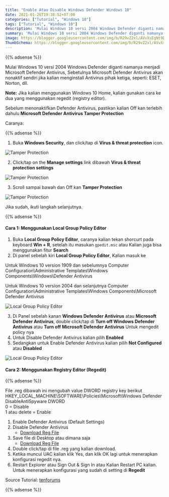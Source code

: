 ```yaml
---
title: "Enable Atau Disable Windows Defender Windows 10"
date: 2021-01-26T19:38:52+07:00
categories: ["Tutorial", "Windows 10"]
tags: ["Tutorial", "Windows 10"]
description: 'Mulai Windows 10 versi 2004 Windows Defender diganti namanya menjadi Microsoft Defender Antivirus, Sebetulnya Microsoft Defender Antivirus akan nonaktif sendiri jika kalian menginstall Antivirus pihak ketiga, seperti: ESET, Norton, dll.'
summary: 'Mulai Windows 10 versi 2004 Windows Defender diganti namanya menjadi Microsoft Defender Antivirus, Sebetulnya Microsoft Defender Antivirus akan nonaktif sendiri jika kalian menginstall Antivirus pihak ketiga, seperti: ESET, Norton, dll.'
image: https://blogger.googleusercontent.com/img/b/R29vZ2xl/AVvXsEgNt9DpgKPxflrbnYq1EiEI4P6Y6IvGA3JSS6bPryXjFoZxdu0Ny7qGTe1dn30lbAel_ZChMiMfDrko85txVSjhZF4VDfNqhuHXHOtBWZsXDanh5KLsBbo9wl9J2V-ldSHm3dgE72xbyDwRigQFLue4KEktFF_-XCwiwcMo_UpEm4wkXdM2ksB2AF193Eiv/s80-rw/defender-logo.png
ThumbSchema: https://blogger.googleusercontent.com/img/b/R29vZ2xl/AVvXsEgNt9DpgKPxflrbnYq1EiEI4P6Y6IvGA3JSS6bPryXjFoZxdu0Ny7qGTe1dn30lbAel_ZChMiMfDrko85txVSjhZF4VDfNqhuHXHOtBWZsXDanh5KLsBbo9wl9J2V-ldSHm3dgE72xbyDwRigQFLue4KEktFF_-XCwiwcMo_UpEm4wkXdM2ksB2AF193Eiv/s0/defender-logo.png
---
```


{{% adsense %}}

Mulai Windows 10 versi 2004 Windows Defender diganti namanya menjadi Microsoft Defender Antivirus, Sebetulnya Microsoft Defender Antivirus akan nonaktif sendiri jika kalian menginstall Antivirus pihak ketiga, seperti: ESET, Norton, dll.

__Note:__ Jika kalian menggunakan Windows 10 Home, kalian gunakan cara ke dua yang menggunakan regedit (registry editor).

Sebelum menonaktifkan Defender Antivirus, pastikan kalian Off kan terlebih dahulu __Microsoft Defender Antivirus Tamper Protection__

Caranya:

{{% adsense %}}

1. Buka __Windows Security__, dan click/tap di __Virus & threat protection__ icon.

![Tamper Protection](https://blogger.googleusercontent.com/img/b/R29vZ2xl/AVvXsEjIiAzB52xTWRqZBw_ToK4tgcvg5Mbvrr2VWSq2ONNA3N8TyXVB53NmpTkCt-Xb3FUd8xwJOZYV56_DBD8ykumJARfVmRieN82QLNtdAIeBxiwy9r1CYmtQtyN7bznw33g0ofw05OCbHmuFZIAqxhB_sjcQ9IR12oEH-K0GCqtl2gs29Qd-iVCca5dtP10k/s0/tamper-protection-1.jpeg)

2. Click/tap on the __Manage settings__ link dibawah __Virus & threat protection settings__

![Tamper Protection](https://blogger.googleusercontent.com/img/b/R29vZ2xl/AVvXsEjiPMaSuohuo2vz9RamauPY953s5JQ4VdPKGLwIrCw9e5kJ18aJ4POVXDUhu1Yo77Ygxzj9mzuNEGlHoH8zaq6O2dYvxj36ZouRqMSrT5ITrTXEjZNFiP8BxMVk3MeM5ZdXrX7o-eioN-fMdgwStpj0mdHf6EPx97qy5zCnWmlejBfGDcBGUpcF7AYe8ZTa/s0/tamper-protection-2.jpeg)

3. Scroll sampai bawah dan Off kan __Tamper Protection__

![Tamper Protection](https://blogger.googleusercontent.com/img/b/R29vZ2xl/AVvXsEg1ZzdcN4o9BZf5xbhm-9zPKkj4Rr0-K2uOWbs0x-h0pcYqdAYduFl1rNJ5KXkjAQmwG95fZFlwCnZ0Nwrd1xvJf0rMTMDDZArbpQz0WGsQLDZW_rhWQXcT-FrrgDkAQ121z4f8wNTLxrgLxAxEflk2-eO-ImWyQk-URvuscQzya8NOWYsL2d4GyWWgZY09/s0/tamper-protection-3.jpeg)

Jika sudah, ikuti langkah selanjutnya.

{{% adsense %}}

#### Cara 1: Menggunakan Local Group Policy Editor
1. Buka __Local Group Policy Editor__, caranya kalian tekan shorcurt pada keyboard __Win + R__, setelah itu masukan `gpedit.msc` atau Kalian juga bisa menggunakan fitur __Search__
2. Di panel sebelah kiri __Local Group Policy Editor__, Kalian masuk ke

Untuk Windows 10 version 1909 dan sebelumnya
Computer Configuration\Administrative Templates\Windows Components\Windows\Defender Antivirus

Untuk Windows 10 version 2004 dan selanjutnya
Computer Configuration\Administrative Templates\Windows Components\Microsoft Defender Antivirus

![Local Group Policy Editor](https://blogger.googleusercontent.com/img/b/R29vZ2xl/AVvXsEgZIG3BgLZelVtbE3OSI8Zcoar1CuxI8BWDOaN5wqMsbEoD4fq09NWyWIgQszetvfS6xiJlFgpcbHBKlv5dtxCwl6nMoj_ejjUZZ5obwN4EiJ_TFDGU47wUQvmlmZN5G22xc_nU4kbrB9ax7iQu2qS2w1TRc-RFUR3hKjjQVvS5lIH22pP4N2aouKyUQmVk/s0/gpedit-1.jpeg)

3. Di Panel sebelah kanan __Windows Defender Antivirus__ atau __Microsoft Defender Antivirus__, double click/tap di __Turn off Windows Defender Antivirus__ atau __Turn off Microsoft Defender Antivirus__ Untuk mengedit policy nya
4. Untuk Disable Defender Antivirus kalian pilih __Enabled__
5. Sedangkan untuk Enable Defender Antivirus kalian pilih __Not Configured__ atau __Disabled__

![Local Group Policy Editor](https://blogger.googleusercontent.com/img/b/R29vZ2xl/AVvXsEga4cWvbPZawrHQqMA4B1hPpRbWXr1SC1vL80VoRf642tTU8mMYgXyDqeg7FXPOVgRmHKaciGlQmm5fnouTJxnd_N2Hap-zUmQP60iK7QUyArRRA6OQWkUUTVWRkq6d2IojPLy9IWqbWWDzz5eab-0V30Rl8aFiGH8FKGd72Kfb-tbTNjqnMBSejORxU8Ur/s0/gpedit-2.jpeg)

#### Cara 2: Menggunakan Registry Editor (Regedit)

{{% adsense %}}

File .reg dibawah ini mengubah value DWORD registry key berikut\
HKEY_LOCAL_MACHINE\SOFTWARE\Policies\Microsoft\Windows Defender\
DisableAntiSpyware DWORD\
0 = Disable\
1 atau delete = Enable

1. Enable Defender Antivirus (Default Settings)
2. Disable Defender Antivirus
   * [Download Reg File](https://www.tenforums.com/attachments/tutorials/130449d1492353257-turn-off-windows-defender-windows-10-a-turn_on_windows_defender_antivirus.reg)
3. Save file di Desktop atau dimana saja
   * [Download Reg File](https://www.tenforums.com/attachments/tutorials/130448d1492353257-turn-off-windows-defender-windows-10-a-turn_off_windows_defender_antivirus.reg)
4. Double click/tap di file .reg yang kalian download.
5. Ketika muncul UAC kalian klik Yes, dan klik OK lagi untuk menerapkan konfigurasi regedit nya.
6. Restart Explorer atau Sign Out & Sign In atau Kalian Restart PC kalian. Untuk menerapkan konfigurasi yang sudah di setting di **Regedit**

Source Tutorial: [tenforums](https://www.tenforums.com/tutorials/5918-how-turn-off-microsoft-defender-antivirus-windows-10-a.html)

{{% adsense %}}
